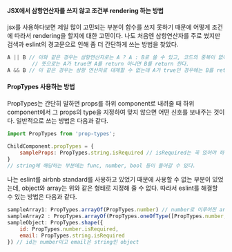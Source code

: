 #### JSX에서 삼항연산자를 쓰지 않고 조건부 rendering 하는 방법

jsx를 사용하다보면 제일 많이 고민되는 부분이 함수를 쓰지 못하기 때문에 어떻게 조건에 따라서 rendering을 할지에 대한 고민이다. 나도 처음엔 삼항연산자를 주로 썼지만 검색과 eslint의 경고문으로 인해 좀 더 간단하게 쓰는 방법을 찾았다.

```javascript
A || B // 이와 같은 경우는 삼항연산자로는 A ? A : B로 쓸 수 있고, 코드의 중복이 없어졌다.
		// 뜻으로는 A가 true면 A를 return 아니면 B를 return 한다.
A && B // 이 같은 경우는 삼항 연산자로 대체할 수 없는데 A가 true인 경우에는 B를 return 하고 false인 경우는 아무것도 return 하지 않는다.
```



#### PropTypes 사용하는 방법

PropTypes는 간단히 말하면 props를 하위 component로 내려줄 때 하위 component에서 그 props의 type을 지정하여 맞지 않으면 어떤 신호를 보내주는 것이다. 일반적으로 쓰는 방법은 다음과 같다.

```javascript
import PropTypes from 'prop-types';

ChildComponent.propTypes = {
    sampleProps: PropTypes.string.isRequired // isRequired는 꼭 있어야 하는 값에 붙여준다.
}
// string에 해당하는 부분에는 func, number, bool 등이 들어갈 수 있다.
```



나는 eslint를 airbnb standard를 사용하고 있었기 때문에 사용할 수 없는 부분이 있었는데, object와 array는 위와 같은 형태로 지정해 줄 수 없다. 따라서 eslint를 해결할 수 있는 방법은 다음과 같다.

```javascript
sampleArray1: PropTypes.arrayOf(PropTypes.number) // number로 이루어진 array 
sampleArray2 : PropTypes.arrayOf(PropTypes.oneOfType([PropTypes.number, PropTypes.string])).isRequired // value가 number또는 string인 array
sampleObject: PropTypes.shape({
    id: PropTypes.number.isRequired,
    email: PropTypes.string.isRequired 
}) // id는 number이고 email은 string인 object
```

